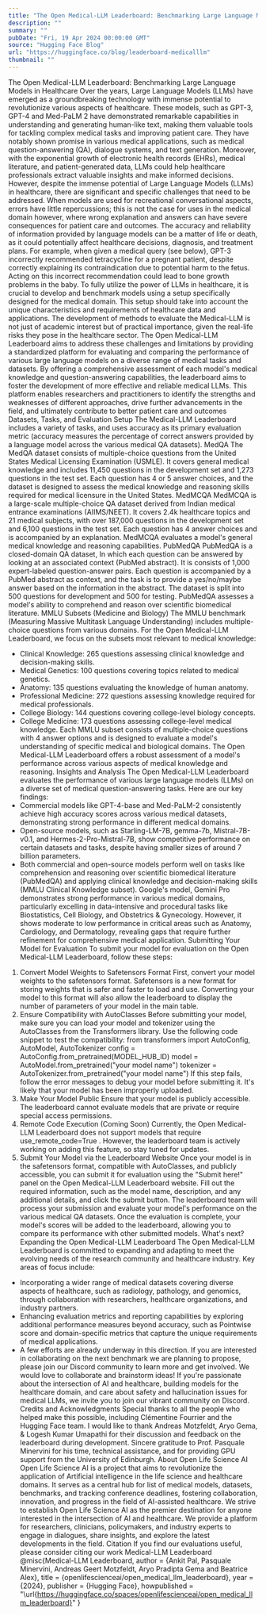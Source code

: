 ```yaml
---
title: "The Open Medical-LLM Leaderboard: Benchmarking Large Language Models in Healthcare"
description: ""
summary: ""
pubDate: "Fri, 19 Apr 2024 00:00:00 GMT"
source: "Hugging Face Blog"
url: "https://huggingface.co/blog/leaderboard-medicalllm"
thumbnail: ""
---
```


The Open Medical-LLM Leaderboard: Benchmarking Large Language Models in Healthcare
Over the years, Large Language Models (LLMs) have emerged as a groundbreaking technology with immense potential to revolutionize various aspects of healthcare. These models, such as GPT-3, GPT-4 and Med-PaLM 2 have demonstrated remarkable capabilities in understanding and generating human-like text, making them valuable tools for tackling complex medical tasks and improving patient care. They have notably shown promise in various medical applications, such as medical question-answering (QA), dialogue systems, and text generation. Moreover, with the exponential growth of electronic health records (EHRs), medical literature, and patient-generated data, LLMs could help healthcare professionals extract valuable insights and make informed decisions.
However, despite the immense potential of Large Language Models (LLMs) in healthcare, there are significant and specific challenges that need to be addressed.
When models are used for recreational conversational aspects, errors have little repercussions; this is not the case for uses in the medical domain however, where wrong explanation and answers can have severe consequences for patient care and outcomes. The accuracy and reliability of information provided by language models can be a matter of life or death, as it could potentially affect healthcare decisions, diagnosis, and treatment plans.
For example, when given a medical query (see below), GPT-3 incorrectly recommended tetracycline for a pregnant patient, despite correctly explaining its contraindication due to potential harm to the fetus. Acting on this incorrect recommendation could lead to bone growth problems in the baby.
To fully utilize the power of LLMs in healthcare, it is crucial to develop and benchmark models using a setup specifically designed for the medical domain. This setup should take into account the unique characteristics and requirements of healthcare data and applications. The development of methods to evaluate the Medical-LLM is not just of academic interest but of practical importance, given the real-life risks they pose in the healthcare sector.
The Open Medical-LLM Leaderboard aims to address these challenges and limitations by providing a standardized platform for evaluating and comparing the performance of various large language models on a diverse range of medical tasks and datasets. By offering a comprehensive assessment of each model's medical knowledge and question-answering capabilities, the leaderboard aims to foster the development of more effective and reliable medical LLMs.
This platform enables researchers and practitioners to identify the strengths and weaknesses of different approaches, drive further advancements in the field, and ultimately contribute to better patient care and outcomes
Datasets, Tasks, and Evaluation Setup
The Medical-LLM Leaderboard includes a variety of tasks, and uses accuracy as its primary evaluation metric (accuracy measures the percentage of correct answers provided by a language model across the various medical QA datasets).
MedQA
The MedQA dataset consists of multiple-choice questions from the United States Medical Licensing Examination (USMLE). It covers general medical knowledge and includes 11,450 questions in the development set and 1,273 questions in the test set. Each question has 4 or 5 answer choices, and the dataset is designed to assess the medical knowledge and reasoning skills required for medical licensure in the United States.
MedMCQA
MedMCQA is a large-scale multiple-choice QA dataset derived from Indian medical entrance examinations (AIIMS/NEET). It covers 2.4k healthcare topics and 21 medical subjects, with over 187,000 questions in the development set and 6,100 questions in the test set. Each question has 4 answer choices and is accompanied by an explanation. MedMCQA evaluates a model's general medical knowledge and reasoning capabilities.
PubMedQA
PubMedQA is a closed-domain QA dataset, In which each question can be answered by looking at an associated context (PubMed abstract). It is consists of 1,000 expert-labeled question-answer pairs. Each question is accompanied by a PubMed abstract as context, and the task is to provide a yes/no/maybe answer based on the information in the abstract. The dataset is split into 500 questions for development and 500 for testing. PubMedQA assesses a model's ability to comprehend and reason over scientific biomedical literature.
MMLU Subsets (Medicine and Biology)
The MMLU benchmark (Measuring Massive Multitask Language Understanding) includes multiple-choice questions from various domains. For the Open Medical-LLM Leaderboard, we focus on the subsets most relevant to medical knowledge:
- Clinical Knowledge: 265 questions assessing clinical knowledge and decision-making skills.
- Medical Genetics: 100 questions covering topics related to medical genetics.
- Anatomy: 135 questions evaluating the knowledge of human anatomy.
- Professional Medicine: 272 questions assessing knowledge required for medical professionals.
- College Biology: 144 questions covering college-level biology concepts.
- College Medicine: 173 questions assessing college-level medical knowledge.
Each MMLU subset consists of multiple-choice questions with 4 answer options and is designed to evaluate a model's understanding of specific medical and biological domains.
The Open Medical-LLM Leaderboard offers a robust assessment of a model's performance across various aspects of medical knowledge and reasoning.
Insights and Analysis
The Open Medical-LLM Leaderboard evaluates the performance of various large language models (LLMs) on a diverse set of medical question-answering tasks. Here are our key findings:
- Commercial models like GPT-4-base and Med-PaLM-2 consistently achieve high accuracy scores across various medical datasets, demonstrating strong performance in different medical domains.
- Open-source models, such as Starling-LM-7B, gemma-7b, Mistral-7B-v0.1, and Hermes-2-Pro-Mistral-7B, show competitive performance on certain datasets and tasks, despite having smaller sizes of around 7 billion parameters.
- Both commercial and open-source models perform well on tasks like comprehension and reasoning over scientific biomedical literature (PubMedQA) and applying clinical knowledge and decision-making skills (MMLU Clinical Knowledge subset).
Google's model, Gemini Pro demonstrates strong performance in various medical domains, particularly excelling in data-intensive and procedural tasks like Biostatistics, Cell Biology, and Obstetrics & Gynecology. However, it shows moderate to low performance in critical areas such as Anatomy, Cardiology, and Dermatology, revealing gaps that require further refinement for comprehensive medical application.
Submitting Your Model for Evaluation
To submit your model for evaluation on the Open Medical-LLM Leaderboard, follow these steps:
1. Convert Model Weights to Safetensors Format
First, convert your model weights to the safetensors format. Safetensors is a new format for storing weights that is safer and faster to load and use. Converting your model to this format will also allow the leaderboard to display the number of parameters of your model in the main table.
2. Ensure Compatibility with AutoClasses
Before submitting your model, make sure you can load your model and tokenizer using the AutoClasses from the Transformers library. Use the following code snippet to test the compatibility:
from transformers import AutoConfig, AutoModel, AutoTokenizer
config = AutoConfig.from_pretrained(MODEL_HUB_ID)
model = AutoModel.from_pretrained("your model name")
tokenizer = AutoTokenizer.from_pretrained("your model name")
If this step fails, follow the error messages to debug your model before submitting it. It's likely that your model has been improperly uploaded.
3. Make Your Model Public
Ensure that your model is publicly accessible. The leaderboard cannot evaluate models that are private or require special access permissions.
4. Remote Code Execution (Coming Soon)
Currently, the Open Medical-LLM Leaderboard does not support models that require use_remote_code=True
. However, the leaderboard team is actively working on adding this feature, so stay tuned for updates.
5. Submit Your Model via the Leaderboard Website
Once your model is in the safetensors format, compatible with AutoClasses, and publicly accessible, you can submit it for evaluation using the "Submit here!" panel on the Open Medical-LLM Leaderboard website. Fill out the required information, such as the model name, description, and any additional details, and click the submit button.
The leaderboard team will process your submission and evaluate your model's performance on the various medical QA datasets. Once the evaluation is complete, your model's scores will be added to the leaderboard, allowing you to compare its performance with other submitted models.
What's next? Expanding the Open Medical-LLM Leaderboard
The Open Medical-LLM Leaderboard is committed to expanding and adapting to meet the evolving needs of the research community and healthcare industry. Key areas of focus include:
- Incorporating a wider range of medical datasets covering diverse aspects of healthcare, such as radiology, pathology, and genomics, through collaboration with researchers, healthcare organizations, and industry partners.
- Enhancing evaluation metrics and reporting capabilities by exploring additional performance measures beyond accuracy, such as Pointwise score and domain-specific metrics that capture the unique requirements of medical applications.
- A few efforts are already underway in this direction. If you are interested in collaborating on the next benchmark we are planning to propose, please join our Discord community to learn more and get involved. We would love to collaborate and brainstorm ideas!
If you're passionate about the intersection of AI and healthcare, building models for the healthcare domain, and care about safety and hallucination issues for medical LLMs, we invite you to join our vibrant community on Discord.
Credits and Acknowledgments
Special thanks to all the people who helped make this possible, including Clémentine Fourrier and the Hugging Face team. I would like to thank Andreas Motzfeldt, Aryo Gema, & Logesh Kumar Umapathi for their discussion and feedback on the leaderboard during development. Sincere gratitude to Prof. Pasquale Minervini for his time, technical assistance, and for providing GPU support from the University of Edinburgh.
About Open Life Science AI
Open Life Science AI is a project that aims to revolutionize the application of Artificial intelligence in the life science and healthcare domains. It serves as a central hub for list of medical models, datasets, benchmarks, and tracking conference deadlines, fostering collaboration, innovation, and progress in the field of AI-assisted healthcare. We strive to establish Open Life Science AI as the premier destination for anyone interested in the intersection of AI and healthcare. We provide a platform for researchers, clinicians, policymakers, and industry experts to engage in dialogues, share insights, and explore the latest developments in the field.
Citation
If you find our evaluations useful, please consider citing our work
Medical-LLM Leaderboard
@misc{Medical-LLM Leaderboard,
author = {Ankit Pal, Pasquale Minervini, Andreas Geert Motzfeldt, Aryo Pradipta Gema and Beatrice Alex},
title = {openlifescienceai/open_medical_llm_leaderboard},
year = {2024},
publisher = {Hugging Face},
howpublished = "\url{https://huggingface.co/spaces/openlifescienceai/open_medical_llm_leaderboard}"
}